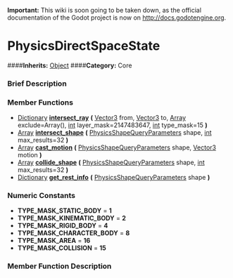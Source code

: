 **Important:** This wiki is soon going to be taken down, as the official documentation of the Godot project is now on http://docs.godotengine.org.

#  PhysicsDirectSpaceState  
####**Inherits:** [Object](class_object)
####**Category:** Core

###  Brief Description  


###  Member Functions 
  * [Dictionary](class_dictionary)  **[intersect&#95;ray](#intersect_ray)**  **(** [Vector3](class_vector3) from, [Vector3](class_vector3) to, [Array](class_array) exclude=Array(), [int](class_int) layer_mask=2147483647, [int](class_int) type_mask=15  **)**
  * [Array](class_array)  **[intersect&#95;shape](#intersect_shape)**  **(** [PhysicsShapeQueryParameters](class_physicsshapequeryparameters) shape, [int](class_int) max_results=32  **)**
  * [Array](class_array)  **[cast&#95;motion](#cast_motion)**  **(** [PhysicsShapeQueryParameters](class_physicsshapequeryparameters) shape, [Vector3](class_vector3) motion  **)**
  * [Array](class_array)  **[collide&#95;shape](#collide_shape)**  **(** [PhysicsShapeQueryParameters](class_physicsshapequeryparameters) shape, [int](class_int) max_results=32  **)**
  * [Dictionary](class_dictionary)  **[get&#95;rest&#95;info](#get_rest_info)**  **(** [PhysicsShapeQueryParameters](class_physicsshapequeryparameters) shape  **)**

###  Numeric Constants  
  * **TYPE_MASK_STATIC_BODY** = **1**
  * **TYPE_MASK_KINEMATIC_BODY** = **2**
  * **TYPE_MASK_RIGID_BODY** = **4**
  * **TYPE_MASK_CHARACTER_BODY** = **8**
  * **TYPE_MASK_AREA** = **16**
  * **TYPE_MASK_COLLISION** = **15**

###  Member Function Description  

